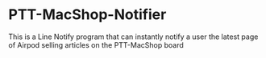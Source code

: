 # PTT-MacShop-Notifier
This is a Line Notify program that can instantly notify a user the latest page of Airpod selling articles on the PTT-MacShop board
